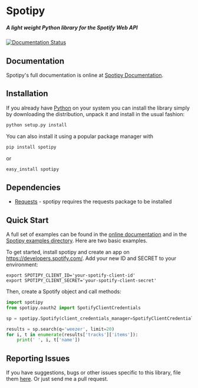 # Spotipy

##### A light weight Python library for the Spotify Web API

[![Documentation Status](https://readthedocs.org/projects/spotipy/badge/?version=latest)](https://spotipy.readthedocs.io/en/latest/?badge=latest)


## Documentation

Spotipy's full documentation is online at [Spotipy Documentation](http://spotipy.readthedocs.org/).


## Installation
If you already have [Python](http://www.python.org/) on your system you can install the library simply by downloading the distribution, unpack it and install in the usual fashion:

```bash
python setup.py install
```

You can also install it using a popular package manager with

```bash
pip install spotipy
```

or

```bash
easy_install spotipy
```

## Dependencies

- [Requests](https://github.com/kennethreitz/requests) - spotipy requires the requests package to be installed


## Quick Start

A full set of examples can be found in the [online documentation](http://spotipy.readthedocs.org/) and in the [Spotipy examples directory](https://github.com/plamere/spotipy/tree/master/examples). Here are two basic examples.

To get started, install spotipy and create an app on https://developers.spotify.com/.
Add your new ID and SECRET to your environment:

    export SPOTIPY_CLIENT_ID='your-spotify-client-id'
    export SPOTIPY_CLIENT_SECRET='your-spotify-client-secret'

Then, create a Spotify object and call methods:

```python
import spotipy
from spotipy.oauth2 import SpotifyClientCredentials

sp = spotipy.Spotify(client_credentials_manager=SpotifyClientCredentials())

results = sp.search(q='weezer', limit=20)
for i, t in enumerate(results['tracks']['items']):
    print(' ', i, t['name'])
```

## Reporting Issues

If you have suggestions, bugs or other issues specific to this library, file them [here](https://github.com/plamere/spotipy/issues). Or just send me a pull request.
